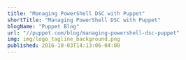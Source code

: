 ```yaml
---
title: "Managing PowerShell DSC with Puppet"
shortTitle: "Managing PowerShell DSC with Puppet"
blogName: "Puppet Blog"
url: "//puppet.com/blog/managing-powershell-dsc-puppet"
img: img/logo_tagline_background.png
published: 2016-10-03T14:13:06-04:00
---
```

